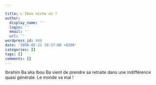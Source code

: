 ```yaml
---

title: L'Ibou niche où ?
author:
  display_name: ''
  login: ''
  email: ''
  url: ''
wordpress_id: 446
date: '2008-05-21 19:37:00 +0200'
categories: []
tags: []
comments: []
---
```

Ibrahim Ba aka Ibou Ba vient de prendre sa retraite dans une indifférence quasi générale. Le monde va mal !
